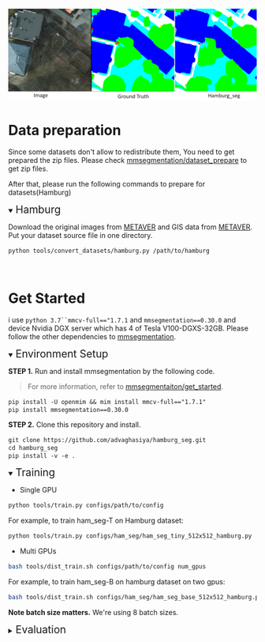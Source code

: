 ![](assets/visualization.png)

# Data preparation

Since some datasets don't allow to redistribute them, You need to get prepared the zip files. Please check [mmsegmentation/dataset_prepare](https://github.com/open-mmlab/mmsegmentation/blob/main/docs/en/user_guides/2_dataset_prepare.md#prepare-datasets) to get zip files.

After that, please run the following commands to prepare for datasets(Hamburg)

<details open>
<summary><span style="font-size: 1.5em;">Hamburg</span></summary>

Download the original images from [METAVER](https://metaver.de/trefferanzeige?cmd=doShowDocument&docuuid=DD10AFD3-5530-4FD4-933D-5FC71D14B8C7) and GIS data from [METAVER](https://metaver.de/trefferanzeige?cmd=doShowDocument&docuuid=A02FCB1D-8B20-4937-BC9A-235D736B8569).
Put your dataset source file in one directory.

```bash
python tools/convert_datasets/hamburg.py /path/to/hamburg
```
</details>
<br>

# Get Started
i use `python 3.7``mmcv-full=="1.7.1` and `mmsegmentation==0.30.0` and device Nvidia DGX server which has 4 of Tesla V100-DGXS-32GB. Please follow the other dependencies to [mmsegmentation](https://github.com/open-mmlab/mmsegmentation/blob/0.x/docs/en/get_started.md).

<details open>
<summary><span style="font-size: 1.5em;">Environment Setup</span></summary>

__STEP 1.__ Run and install mmsegmentation by the following code. 
> For more information, refer to [mmsegmentaiton/get_started](https://github.com/open-mmlab/mmsegmentation/blob/0.x/docs/en/get_started.md). 

```
pip install -U openmim && mim install mmcv-full=="1.7.1"
pip install mmsegmentation==0.30.0
```

__STEP 2.__ Clone this repository and install.
```base
git clone https://github.com/advaghasiya/hamburg_seg.git
cd hamburg_seg
pip install -v -e .
```
</details>

<details open>
<summary><span style="font-size: 1.5em;">Training</span></summary>

- Single GPU

```bash
python tools/train.py configs/path/to/config
```

For example, to train ham_seg-T on Hamburg dataset:

```bash
python tools/train.py configs/ham_seg/ham_seg_tiny_512x512_hamburg.py
```

- Multi GPUs

```bash
bash tools/dist_train.sh configs/path/to/config num_gpus
```

For example, to train ham_seg-B on hamburg dataset on two gpus:

```bash
bash tools/dist_train.sh configs/ham_seg/ham_seg_base_512x512_hamburg.py 4
```

__Note batch size matters.__ We're using 8 batch sizes.

</details>

<details>
<summary><span style="font-size: 1.5em;">Evaluation</span></summary>

- Single GPU
```bash
python tools/test.py configs/path/to/config work_dirs/path/to/checkpoint --eval metrics
```

For example , to test ham_seg-T on hamburg dataset
```bash
python tools/test.py work_dirs/ham_seg_tiny_512x512_hamburg/date/ham_seg_tiny_512x512_hamburg.py work_dirs/ham_seg_tiny_512x512_hamburg/date/latest.pth --eval mIoU
```

- Multi GPUs
```bash
bash tools/dist_test.py configs/path/to/config work_dirs/path/to/checkpoint num_gpus --eval metrics
```

For example , to test ham_seg-T on hamburg dataset
```bash
bash tools/dist_test.py work_dirs/ham_seg_tiny_512x512_hamburg/date/ham_seg_tiny_512x512_hamburg.py work_dirs/ham_seg_tiny_512x512_hamburg/date/latest.pth 4 --eval mIoU
```

</details>
